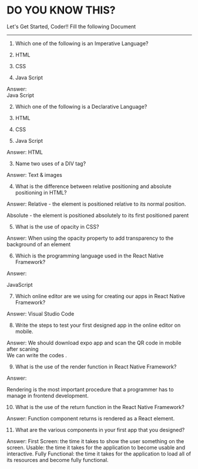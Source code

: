 # DO YOU KNOW THIS?

Let's Get Started, Coder!!
Fill the following Document
__________________________________________________________________________

1. Which one of the following is an Imperative Language?

1.	HTML
2.	CSS
3.	Java Script

Answer: 	
Java Script
 

2. Which one of the following is a Declarative Language?

1.	HTML
2.	CSS
3.	Java Script

Answer: 
HTML


3. Name two uses of a DIV tag?

Answer:
Text &  images

4. What is the difference between relative positioning and absolute positioning in HTML?

Answer: 
Relative - the element is positioned relative to its normal position.

 Absolute - the element is positioned absolutely to its first positioned parent

5. What is the use of opacity in CSS?

Answer: 
When using the opacity property to add transparency to the background of an element

6. Which is the programming language used in the React Native Framework?

Answer: 

JavaScript

7. Which online editor are we using for creating our apps in React Native Framework?

Answer: 
Visual Studio Code

8. Write the steps to test your first designed app in the online editor on mobile.

Answer:
We  should  download  expo  app  and scan the QR  code  in mobile after scaning  
We can write  the codes .

9. What is the use of the render function in React Native Framework?

Answer: 

Rendering is the most important procedure that a programmer has to manage in frontend development.

10. What is the use of the return function in the React Native Framework?

Answer:
 Function component returns is rendered as a React element.

11. What are the various components in your first app that you designed?

Answer: First Screen: the time it takes to show the user something on the screen. Usable: the time it takes for the application to become usable and interactive. Fully Functional: the time it takes for the application to load all of its resources and become fully functional.



